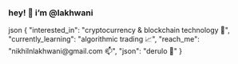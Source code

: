 <h3> hey! 👋 i’m @lakhwani </h3>	
json
{
  "interested_in": "cryptocurrency & blockchain technology 🤑",
  "currently_learning": "algorithmic trading 📈",
  "reach_me": "nikhilnlakhwani@gmail.com 📫",
  "json": "derulo 🎹"
}


<!---
nikhilnlakhwani/nikhilnlakhwani is a ✨ special ✨ repository because its `README.md` (this file) appears on your GitHub profile.
You can click the Preview link to take a look at your changes.
- - 👋 hey! i’m @nikhilnlakhwani
- - 👀 i’m into cryptocurrency & blockchain technology! 
- - 🌱 i’m currently learning algorithmic trading
- - 💞️ i’m looking to collaborate on ML & AI projects
- - 📫 how to reach me: nikhilnlakhwani@gmail.com
--->
